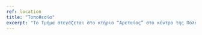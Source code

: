 ```yaml
---
ref: location
title: "Τοποθεσία"
excerpt: "Το Τμήμα στεγάζεται στο κτήριο “Αρεταίος” στο κέντρο της Πόλης (Πλατεία Τσιριγώτη 7 (πρώην Πλατεία Παλιού Ψυχιατρείου)), το οποίο είναι άμεσα προσβάσιμο μέσω συγκοινωνιών. Tο αεροδρόμιο και το λιμάνι βρίσκονται σε απόσταση 5 λεπτών."
---
```


